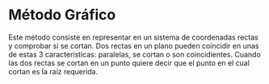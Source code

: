 # Método Gráfico
Este método consiste en representar en un sistema de coordenadas rectas y comprobar si se cortan. Dos rectas en un plano pueden
coincidir en unas de estas 3 caracteristicas: paralelas, se cortan o son coincidientes. Cuando las dos rectas se cortan en un punto 
quiere decir que el punto en el cual cortan es la raíz requerida.
